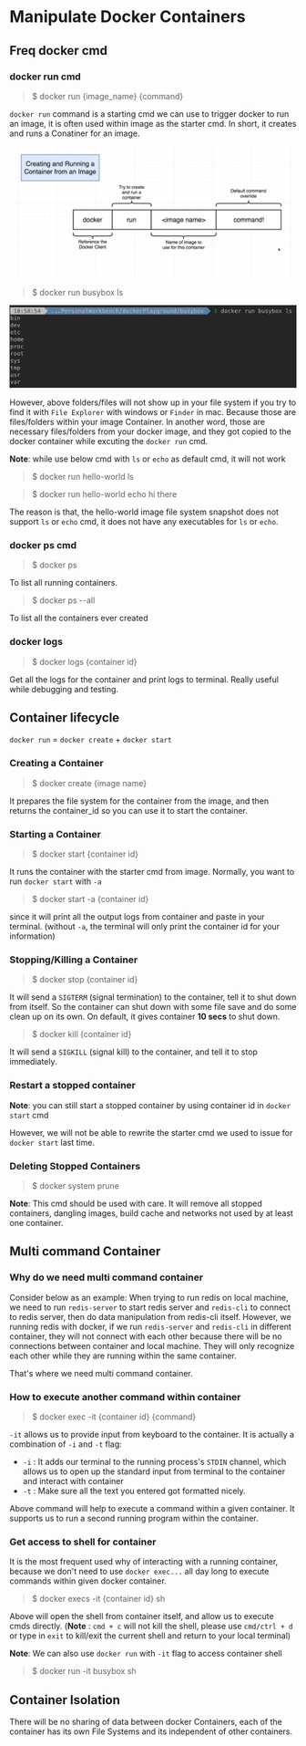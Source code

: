 # Manipulate Docker Containers

## Freq docker cmd

### docker run cmd
> $ docker run {image_name} {command}

`docker run` command is a starting cmd we can use to trigger docker to run an image, it is often used within image as the starter cmd. In short, it creates and runs a Conatiner for an image.

![Docker Run Cmd](assets/docker_run_cmd.png)

> $ docker run busybox ls

![Docker Busybox ls](assets/docker_busybox_ls.png)

However, above folders/files will not show up in your file system if you try to find it with `File Explorer` with windows or `Finder` in mac. Because those are files/folders within your image Container. In another word, those are necessary files/folders from your docker image, and they got copied to the docker container while excuting the `docker run` cmd.

**Note**: while use below cmd with `ls` or `echo` as default cmd, it will not work

> $ docker run hello-world ls

> $ docker run hello-world echo hi there

The reason is that, the hello-world image file system snapshot does not support `ls` or `echo` cmd, it does not have any executables for `ls` or `echo`.

### docker ps cmd

> $ docker ps

To list all running containers.

> $ docker ps --all

To list all the containers ever created

### docker logs

> $ docker logs {container id}

Get all the logs for the container and print logs to terminal. Really useful while debugging and testing.

## Container lifecycle

`docker run` = `docker create` + `docker start`

### Creating a Container
> $ docker create {image name}

It prepares the file system for the container from the image, and then returns the container_id so you can use it to start the container.

### Starting a Container
> $ docker start {container id}

It runs the container with the starter cmd from image. Normally, you want to run `docker start` with `-a`
> $ docker start -a {container id}

since it will print all the output logs from container and paste in your terminal. (without `-a`, the terminal will only print the container id for your information)

### Stopping/Killing a Container
> $ docker stop {container id}

It will send a `SIGTERM` (signal termination) to the container, tell it to shut down from itself. So the container can shut down with some file save and do some clean up on its own. On default, it gives container **10 secs** to shut down.

> $ docker kill {container id}

It will send a `SIGKILL` (signal kill) to the container, and tell it to stop immediately.

### Restart a stopped container
**Note**: you can still start a stopped container by using container id in `docker start` cmd

However, we will not be able to rewrite the starter cmd we used to issue for `docker start` last time.


### Deleting Stopped Containers
> $ docker system prune

**Note**: This cmd should be used with care.
It will remove all stopped containers, dangling images, build cache and networks not used by at least one container.


## Multi command Container

### Why do we need multi command container

Consider below as an example:
When trying to run redis on local machine, we need to run `redis-server` to start redis server and `redis-cli` to connect to redis server, then do data manipulation from redis-cli itself. However, we running redis with docker, if we run `redis-server` and `redis-cli` in different container, they will not connect with each other because there will be no connections between container and local machine. They will only recognize each other while they are running within the same container. 

That's where we need multi command container.

### How to execute another command within container

> $ docker exec -it {container id} {command}

`-it` allows us to provide input from keyboard to the container. It is actually a combination of `-i` and `-t` flag:
- `-i` : It adds our terminal to the running process's `STDIN` channel, which allows us to open up the standard input from terminal to the container and interact with container
- `-t` : Make sure all the text you entered got formatted nicely.

Above command will help to execute a command within a given container. It supports us to run a second running program within the container.

### Get access to shell for container

It is the most frequent used why of interacting with a running container, because we don't need to use `docker exec...` all day long to execute commands within given docker container.

> $ docker execs -it {container id} sh

Above will open the shell from container itself, and allow us to execute cmds directly. (**Note** : `cmd + c` will not kill the shell, please use `cmd/ctrl + d` or type in `exit` to kill/exit the current shell and return to your local terminal)

**Note**: We can also use `docker run` with `-it` flag to access container shell
> $ docker run -it busybox sh

## Container Isolation

There will be no sharing of data between docker Containers, each of the container has its own File Systems and its independent of other containers.
